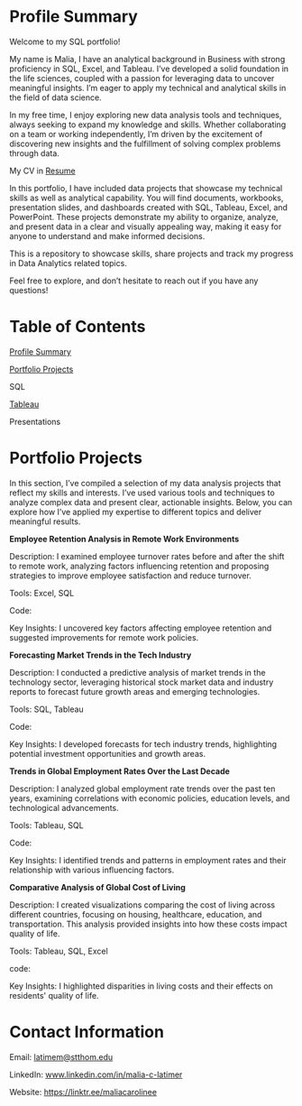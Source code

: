 # Profile Summary

Welcome to my SQL portfolio!

My name is Malia, I have an analytical background in Business with strong proficiency in SQL, Excel, and Tableau. I’ve developed a solid foundation in the life sciences, coupled with a passion for leveraging data to uncover meaningful insights. I’m eager to apply my technical and analytical skills in the field of data science. 

In my free time, I enjoy exploring new data analysis tools and techniques, always seeking to expand my knowledge and skills. Whether collaborating on a team or working independently, I’m driven by the excitement of discovering new insights and the fulfillment of solving complex problems through data.

My CV in [Resume](https://github.com/Maliacarolinee/SQL/blob/main/Resume.pdf)

In this portfolio, I have included data projects that showcase my technical skills as well as analytical capability. You will find documents, workbooks, presentation slides, and dashboards created with SQL, Tableau, Excel, and PowerPoint. These projects demonstrate my ability to organize, analyze, and present data in a clear and visually appealing way, making it easy for anyone to understand and make informed decisions.

This is a repository to showcase skills, share projects and track my progress in Data Analytics related topics.

Feel free to explore, and don’t hesitate to reach out if you have any questions!

# Table of Contents

[Profile Summary](https://github.com/Maliacarolinee/SQL/blob/main/README.md#profile-summary)

[Portfolio Projects](https://github.com/Maliacarolinee/SQL/blob/main/README.md#Portfolio-projects)

SQL

[Tableau](https://public.tableau.com/app/profile/malia.latimer)

Presentations

# Portfolio Projects

In this section, I’ve compiled a selection of my data analysis projects that reflect my skills and interests. I’ve used various tools and techniques to analyze complex data and present clear, actionable insights. Below, you can explore how I’ve applied my expertise to different topics and deliver meaningful results.

**Employee Retention Analysis in Remote Work Environments**


Description: I examined employee turnover rates before and after the shift to remote work, analyzing factors influencing retention and proposing strategies to improve employee satisfaction and reduce turnover.

Tools: Excel, SQL

Code:

Key Insights: I uncovered key factors affecting employee retention and suggested improvements for remote work policies.

**Forecasting Market Trends in the Tech Industry**

Description: I conducted a predictive analysis of market trends in the technology sector, leveraging historical stock market data and industry reports to forecast future growth areas and emerging technologies.

Tools: SQL, Tableau

Code:

Key Insights: I developed forecasts for tech industry trends, highlighting potential investment opportunities and growth areas.

**Trends in Global Employment Rates Over the Last Decade**

Description: I analyzed global employment rate trends over the past ten years, examining correlations with economic policies, education levels, and technological advancements.

Tools: Tableau, SQL

Code:

Key Insights: I identified trends and patterns in employment rates and their relationship with various influencing factors.

**Comparative Analysis of Global Cost of Living**

Description: I created visualizations comparing the cost of living across different countries, focusing on housing, healthcare, education, and transportation. This analysis provided insights into how these costs impact quality of life.

Tools: Tableau, SQL, Excel

code:

Key Insights: I highlighted disparities in living costs and their effects on residents' quality of life.

# Contact Information

Email: latimem@stthom.edu

LinkedIn: www.linkedin.com/in/malia-c-latimer

Website: https://linktr.ee/maliacarolinee


